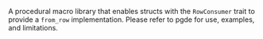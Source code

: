 A procedural macro library that enables structs with the `RowConsumer` trait to provide a `from_row` implementation. Please refer to pgde for use, examples, and limitations.